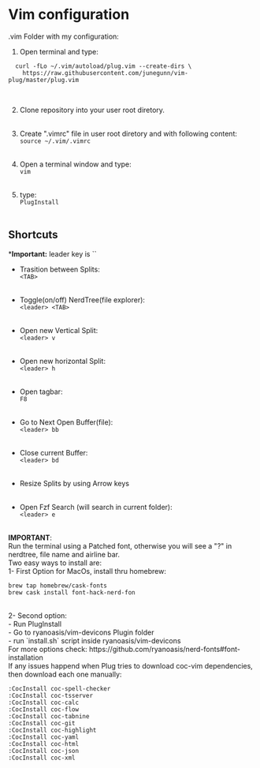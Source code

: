 # Vim configuration

.vim Folder with my configuration:

1. Open terminal and type:

```
  curl -fLo ~/.vim/autoload/plug.vim --create-dirs \
    https://raw.githubusercontent.com/junegunn/vim-plug/master/plug.vim
```

<br/>

2. Clone repository into your user root diretory.  
   <br/>

3. Create ".vimrc" file in user root diretory and with following content:  
   `source ~/.vim/.vimrc`  
   <br/>

4. Open a terminal window and type:  
   `vim`  
   <br/>

5. type:  
   `PlugInstall`  
   <br/>

<h2> Shortcuts </h2>
*<b>Important:</b> leader key is  `<Space>`

- Trasition between Splits:  
  `<TAB>`  
   <br/>
- Toggle(on/off) NerdTree(file explorer):  
  `<leader> <TAB>`  
  <br/>
- Open new Vertical Split:  
  `<leader> v`  
  <br/>

- Open new horizontal Split:  
  `<leader> h`  
  <br/>
- Open tagbar:  
  `F8`  
  <br/>

- Go to Next Open Buffer(file):  
  `<leader> bb`  
  <br/>

- Close current Buffer:  
  `<leader> bd`  
  <br/>

- Resize Splits by using Arrow keys  
  <br/>

- Open Fzf Search (will search in current folder):  
  `<leader> e`  
  <br/>

<b>IMPORTANT</b>:<br/>
Run the terminal using a Patched font, otherwise you will see a "?" in nerdtree, file name and airline bar. <br/>
Two easy ways to install are:<br/>
1- First Option for MacOs, install thru homebrew: <br/>
```
brew tap homebrew/cask-fonts
brew cask install font-hack-nerd-fon
```
<br/>
2- Second option: <br/>
- Run PlugInstall <br/>
- Go to ryanoasis/vim-devicons Plugin folder <br/>
- run `install.sh` script inside ryanoasis/vim-devicons <br/>
For more options check: https://github.com/ryanoasis/nerd-fonts#font-installation
<br/>
If any issues happend when Plug tries to download coc-vim dependencies, then download each one manually:

```
:CocInstall coc-spell-checker
:CocInstall coc-tsserver
:CocInstall coc-calc
:CocInstall coc-flow
:CocInstall coc-tabnine
:CocInstall coc-git
:CocInstall coc-highlight
:CocInstall coc-yaml
:CocInstall coc-html
:CocInstall coc-json
:CocInstall coc-xml
```
